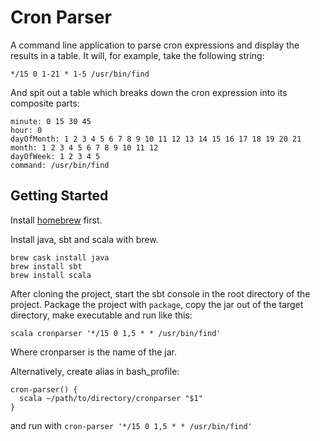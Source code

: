 # Cron Parser

A command line application to parse cron expressions and display the results in a table. It will, for example, take the following string:

```
*/15 0 1-21 * 1-5 /usr/bin/find
```

And spit out a table which breaks down the cron expression into its composite parts:

```
minute: 0 15 30 45
hour: 0
dayOfMonth: 1 2 3 4 5 6 7 8 9 10 11 12 13 14 15 16 17 18 19 20 21
month: 1 2 3 4 5 6 7 8 9 10 11 12
dayOfWeek: 1 2 3 4 5
command: /usr/bin/find
```

## Getting Started
Install [homebrew](https://brew.sh/) first.

Install java, sbt and scala with brew.

```
brew cask install java 
brew install sbt
brew install scala
```

After cloning the project, start the sbt console in the root directory of the project.
Package the project with ```package```, copy the jar out of the target directory, make executable and run like this:

```
scala cronparser '*/15 0 1,5 * * /usr/bin/find'
```
Where cronparser is the name of the jar.

Alternatively, create alias in bash_profile:
 
 ```
 cron-parser() {
   scala ~/path/to/directory/cronparser "$1"
 }
 ```
 
 and run with ```cron-parser '*/15 0 1,5 * * /usr/bin/find'```
